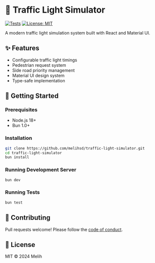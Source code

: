 # 🚦 Traffic Light Simulator

[![Tests](https://github.com/melihsd/traffic-light-simulator/actions/workflows/tests.yml/badge.svg)](https://github.com/melihsd/traffic-light-simulator/actions)
[![License: MIT](https://img.shields.io/badge/License-MIT-yellow.svg)](https://opensource.org/licenses/MIT)

A modern traffic light simulation system built with React and Material UI.
## ✨ Features

- Configurable traffic light timings
- Pedestrian request system
- Side road priority management
- Material UI design system
- Type-safe implementation

## 🚀 Getting Started

### Prerequisites
- Node.js 18+
- Bun 1.0+

### Installation
```bash
git clone https://github.com/melihsd/traffic-light-simulator.git
cd traffic-light-simulator
bun install
```

### Running Development Server
```bash
bun dev
```

### Running Tests
```bash
bun test
```

## 🤝 Contributing
Pull requests welcome! Please follow the [code of conduct](CODE_OF_CONDUCT.md).

## 📄 License
MIT © 2024 Melih